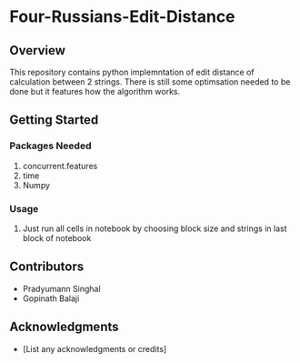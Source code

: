 # Four-Russians-Edit-Distance

## Overview

This repository contains python implemntation of edit distance of calculation between 2 strings. There is still some optimsation needed to be done but it features how the algorithm works.

## Getting Started

### Packages Needed

1. concurrent.features
2. time
3. Numpy

### Usage

1. Just run all cells in notebook by choosing block size and strings in last block of notebook

## Contributors
- Pradyumann Singhal
- Gopinath Balaji

## Acknowledgments

- [List any acknowledgments or credits]
